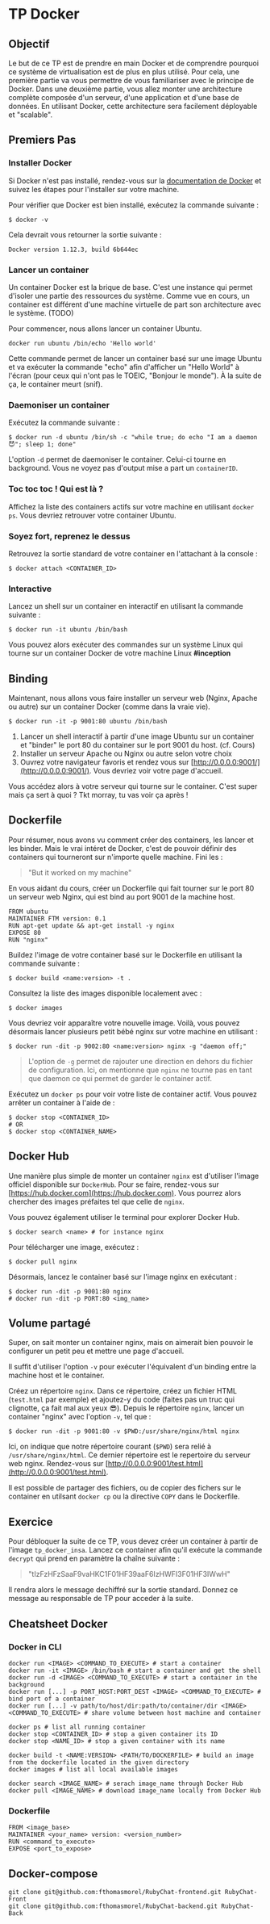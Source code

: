 ﻿# TP Docker

## Objectif

Le but de ce TP est de prendre en main Docker et de comprendre pourquoi ce système de virtualisation est de plus en plus utilisé. Pour cela, une première partie va vous permettre de vous familiariser avec le principe de Docker. Dans une deuxième partie, vous allez monter une architecture complète composée d'un serveur, d'une application et d'une base de données. En utilisant Docker, cette architecture sera facilement déployable et "scalable".

## Premiers Pas

### Installer Docker

Si Docker n'est pas installé, rendez-vous sur la [documentation de Docker](https://docs.docker.com) et suivez les étapes pour l'installer sur votre machine.

Pour vérifier que Docker est bien installé, exécutez la commande suivante :

```
$ docker -v            
```
Cela devrait vous retourner la sortie suivante :

```
Docker version 1.12.3, build 6b644ec
```

### Lancer un container

Un container Docker est la brique de base. C'est une instance qui permet d'isoler une partie des ressources du système. Comme vue en cours, un container est différent d'une machine virtuelle de part son architecture avec le système. (TODO)

Pour commencer, nous allons lancer un container Ubuntu.

```
docker run ubuntu /bin/echo 'Hello world'
```

Cette commande permet de lancer un container basé sur une image Ubuntu et va exécuter la commande "echo" afin d'afficher un "Hello World" à l'écran (pour ceux qui n'ont pas le TOEIC, "Bonjour le monde"). À la suite de ça, le container meurt (snif).

### Daemoniser un container

Exécutez la commande suivante :

```
$ docker run -d ubuntu /bin/sh -c "while true; do echo "I am a daemon 😈"; sleep 1; done"
```

L'option ```-d``` permet de daemoniser le container. Celui-ci tourne en background. Vous ne voyez pas d'output mise a part un ```containerID```.

### Toc toc toc ! Qui est là ?

Affichez la liste des containers actifs sur votre machine en utilisant ```docker ps```. Vous devriez retrouver votre container Ubuntu.

### Soyez fort, reprenez le dessus

Retrouvez la sortie standard de votre container en l'attachant à la console :

```
$ docker attach <CONTAINER_ID>
```

### Interactive

Lancez un shell sur un container en interactif en utilisant la commande suivante :

```
$ docker run -it ubuntu /bin/bash
```

Vous pouvez alors exécuter des commandes sur un système Linux qui tourne sur un container Docker de votre machine Linux **#inception**

## Binding

Maintenant, nous allons vous faire installer un serveur web (Nginx, Apache ou autre) sur un container Docker (comme dans la vraie vie).

```
$ docker run -it -p 9001:80 ubuntu /bin/bash
```

1. Lancer un shell interactif à partir d'une image Ubuntu sur un container et "binder" le port 80 du container sur le port 9001 du host. (cf. Cours)
2. Installer un serveur Apache ou Nginx ou autre selon votre choix
3. Ouvrez votre navigateur favoris et rendez vous sur [http://0.0.0.0:9001/](http://0.0.0.0:9001/). Vous devriez voir votre page d'accueil.

Vous accédez alors à votre serveur qui tourne sur le container. C'est super mais ça sert à quoi ? Tkt morray, tu vas voir ça après !

## Dockerfile

Pour résumer, nous avons vu comment créer des containers, les lancer et les binder. Mais le vrai intéret de Docker, c'est de pouvoir définir des containers qui tourneront sur n'importe quelle machine. Fini les :

> "But it worked on my machine"

En vous aidant du cours, créer un Dockerfile qui fait tourner sur le port 80 un serveur web Nginx, qui est bind au port 9001 de la machine host.

```
FROM ubuntu
MAINTAINER FTM version: 0.1
RUN apt-get update && apt-get install -y nginx
EXPOSE 80
RUN "nginx"
```

Buildez l'image de votre container basé sur le Dockerfile en utilisant la commande suivante :

```
$ docker build <name:version> -t .
```

Consultez la liste des images disponible localement avec :

```
$ docker images
```

Vous devriez voir apparaître votre nouvelle image. Voilà, vous pouvez désormais lancer plusieurs petit bébé nginx sur votre machine en utilisant :

```
$ docker run -dit -p 9002:80 <name:version> nginx -g "daemon off;"
```

> L'option de ```-g``` permet de rajouter une direction en dehors du fichier de configuration. Ici, on mentionne que ```nginx``` ne tourne pas en tant que daemon ce qui permet de garder le container actif.

Exécutez un ```docker ps``` pour voir votre liste de container actif. Vous pouvez arrêter un container à l'aide de :

```
$ docker stop <CONTAINER_ID>
# OR
$ docker stop <CONTAINER_NAME>
```

## Docker Hub

Une manière plus simple de monter un container ```nginx``` est d'utiliser l'image officiel disponible sur ```DockerHub```. Pour se faire, rendez-vous sur [https://hub.docker.com](https://hub.docker.com). Vous pourrez alors chercher des images préfaites tel que celle de ```nginx```. 

Vous pouvez également utiliser le terminal pour explorer Docker Hub.

```
$ docker search <name> # for instance nginx
```

Pour télécharger une image, exécutez :

```
$ docker pull nginx
```

Désormais, lancez le container basé sur l'image nginx en exécutant :

```
$ docker run -dit -p 9001:80 nginx
# docker run -dit -p PORT:80 <img_name>
```

## Volume partagé 

Super, on sait monter un container nginx, mais on aimerait bien pouvoir le configurer un petit peu et mettre une page d'accueil.

Il suffit d'utiliser l'option ```-v``` pour exécuter l'équivalent d'un binding entre la machine host et le container.

Créez un répertoire ```nginx```. Dans ce répertoire, créez un fichier HTML (```test.html``` par exemple) et ajoutez-y du code (faites pas un truc qui clignotte, ça fait mal aux yeux 😎). Depuis le répertoire ```nginx```, lancer un container "nginx" avec l'option ```-v```, tel que :

```
$ docker run -dit -p 9001:80 -v $PWD:/usr/share/nginx/html nginx
```

Ici, on indique que notre répertoire courant (```$PWD```) sera relié à ```/usr/share/nginx/html```. Ce dernier répertoire est le repertoire du serveur web nginx. Rendez-vous sur [http://0.0.0.0:9001/test.html](http://0.0.0.0:9001/test.html).

Il est possible de partager des fichiers, ou de copier des fichers sur le container en utilsant ```docker cp``` ou la directive ```COPY``` dans le Dockerfile.

## Exercice

Pour débloquer la suite de ce TP, vous devez créer un container à partir de l'image ```tp_docker_insa```. Lancez ce container afin qu'il exécute la commande ```decrypt``` qui prend en paramètre la chaîne suivante :

> "tIzFzHFzSaaF9vaHKC1F01HF39aaF6IzHWFI3F01HF3IWwH"

Il rendra alors le message dechiffré sur la sortie standard. Donnez ce message au responsable de TP pour acceder à la suite.

## Cheatsheet Docker

### Docker in CLI
```
docker run <IMAGE> <COMMAND_TO_EXECUTE> # start a container
docker run -it <IMAGE> /bin/bash # start a container and get the shell
docker run -d <IMAGE> <COMMAND_TO_EXECUTE> # start a container in the background
docker run [...] -p PORT_HOST:PORT_DEST <IMAGE> <COMMAND_TO_EXECUTE> # bind port of a container
docker run [...] -v path/to/host/dir:path/to/container/dir <IMAGE> <COMMAND_TO_EXECUTE> # share volume between host machine and container

docker ps # list all running container
docker stop <CONTAINER_ID> # stop a given container its ID
docker stop <NAME_ID> # stop a given container with its name

docker build -t <NAME:VERSION> <PATH/TO/DOCKERFILE> # build an image from the dockerfile located in the given directory
docker images # list all local available images

docker search <IMAGE_NAME> # serach image_name through Docker Hub
docker pull <IMAGE_NAME> # download image_name locally from Docker Hub
```

### Dockerfile
```
FROM <image_base>
MAINTAINER <your_name> version: <version_number>
RUN <command_to_execute>
EXPOSE <port_to_expose>
```


## Docker-compose

```
git clone git@github.com:fthomasmorel/RubyChat-frontend.git RubyChat-Front
git clone git@github.com:fthomasmorel/RubyChat-backend.git RubyChat-Back
```

```

```